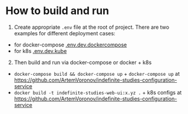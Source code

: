 # How to build and run
1. Create appropriate `.env` file at the root of project. There are two examples for different deployment cases:

 - for docker-compose [.env.dev.dockercompose](https://github.com/ArtemVoronov/indefinite-studies-web-ui/blob/main/.env.dev.dockercompose)
 - for k8s [.env.dev.kube](https://github.com/ArtemVoronov/indefinite-studies-web-ui/blob/main/.env.dev.kube)

2. Then build and run via docker-compose or docker + k8s
 - `docker-compose build && docker-compose up` + `docker-compose up` at https://github.com/ArtemVoronov/indefinite-studies-configuration-service 
 - `docker build -t indefinite-studies-web-ui:x.yz .` + k8s configs at https://github.com/ArtemVoronov/indefinite-studies-configuration-service 